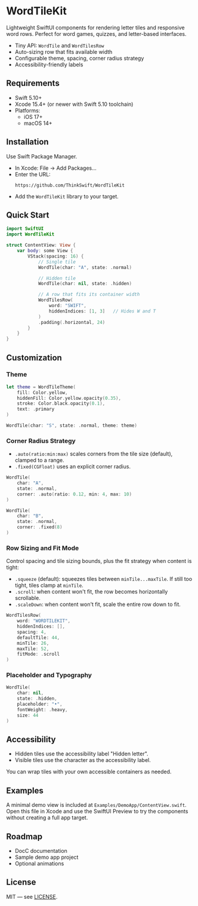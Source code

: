 # WordTileKit

Lightweight SwiftUI components for rendering letter tiles and responsive word rows. Perfect for word games, quizzes, and letter-based interfaces.

- Tiny API: `WordTile` and `WordTilesRow`
- Auto-sizing row that fits available width
- Configurable theme, spacing, corner radius strategy
- Accessibility-friendly labels

## Requirements

- Swift 5.10+
- Xcode 15.4+ (or newer with Swift 5.10 toolchain)
- Platforms:
  - iOS 17+
  - macOS 14+

## Installation

Use Swift Package Manager.

- In Xcode: File → Add Packages…
- Enter the URL:
  ```
  https://github.com/ThinkSwift/WordTileKit
  ```
- Add the `WordTileKit` library to your target.

## Quick Start

```swift
import SwiftUI
import WordTileKit

struct ContentView: View {
    var body: some View {
        VStack(spacing: 16) {
            // Single tile
            WordTile(char: "A", state: .normal)

            // Hidden tile
            WordTile(char: nil, state: .hidden)

            // A row that fits its container width
            WordTilesRow(
                word: "SWIFT",
                hiddenIndices: [1, 3]   // Hides W and T
            )
            .padding(.horizontal, 24)
        }
    }
}
```

## Customization

### Theme

```swift
let theme = WordTileTheme(
    fill: Color.yellow,
    hiddenFill: Color.yellow.opacity(0.35),
    stroke: Color.black.opacity(0.1),
    text: .primary
)

WordTile(char: "S", state: .normal, theme: theme)
```

### Corner Radius Strategy

- `.auto(ratio:min:max)` scales corners from the tile size (default), clamped to a range.
- `.fixed(CGFloat)` uses an explicit corner radius.

```swift
WordTile(
    char: "A",
    state: .normal,
    corner: .auto(ratio: 0.12, min: 4, max: 10)
)

WordTile(
    char: "B",
    state: .normal,
    corner: .fixed(8)
)
```

### Row Sizing and Fit Mode

Control spacing and tile sizing bounds, plus the fit strategy when content is tight:

- `.squeeze` (default): squeezes tiles between `minTile...maxTile`. If still too tight, tiles clamp at `minTile`.
- `.scroll`: when content won't fit, the row becomes horizontally scrollable.
- `.scaleDown`: when content won't fit, scale the entire row down to fit.

```swift
WordTilesRow(
    word: "WORDTILEKIT",
    hiddenIndices: [],
    spacing: 4,
    defaultTile: 44,
    minTile: 26,
    maxTile: 52,
    fitMode: .scroll
)
```

### Placeholder and Typography

```swift
WordTile(
    char: nil,
    state: .hidden,
    placeholder: "•",
    fontWeight: .heavy,
    size: 44
)
```

## Accessibility

- Hidden tiles use the accessibility label "Hidden letter".
- Visible tiles use the character as the accessibility label.

You can wrap tiles with your own accessible containers as needed.

## Examples

A minimal demo view is included at `Examples/DemoApp/ContentView.swift`. Open this file in Xcode and use the SwiftUI Preview to try the components without creating a full app target.

## Roadmap

- DocC documentation
- Sample demo app project
- Optional animations

## License

MIT — see [LICENSE](LICENSE).
